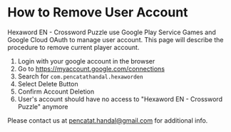 # How to Remove User Account

Hexaword EN - Crossword Puzzle use Google Play Service Games and Google Cloud OAuth to manage user account. This page will describe the procedure to remove current player account.

1. Login with your google account in the browser
2. Go to https://myaccount.google.com/connections
3. Search for `com.pencatathandal.hexaworden`
4. Select Delete Button
5. Confirm Account Deletion
6. User's account should have no access to "Hexaword EN - Crossword Puzzle" anymore

Please contact us at pencatat.handal@gmail.com for additional info.
